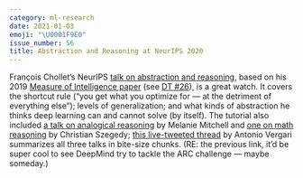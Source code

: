 ```yaml
---
category: ml-research
date: 2021-01-03
emoji: "\U0001F9E0"
issue_number: 56
title: Abstraction and Reasoning at NeurIPS 2020
---
```


François Chollet’s NeurIPS [talk on abstraction and reasoning](https://slideslive.com/38935790/abstraction-reasoning-in-ai-systems-modern-perspectives?utm_campaign=Dynamically%20Typed&utm_medium=email&utm_source=Revue%20newsletter), based on his 2019 [Measure of Intelligence paper](https://arxiv.org/abs/1911.01547?utm_campaign=Dynamically%20Typed&utm_medium=email&utm_source=Revue%20newsletter) (see [DT #26](https://dynamicallytyped.com/issues/26-chollet-s-measure-of-intelligence-and-bert-in-google-search-207148?utm_campaign=Dynamically%20Typed&utm_medium=email&utm_source=Revue%20newsletter)), is a great watch.
It covers the shortcut rule (“you get what you optimize for — at the detriment of everything else”); levels of generalization; and what kinds of abstraction he thinks deep learning can and cannot solve (by itself).
The tutorial also included [a talk on analogical reasoning](https://slideslive.com/38935791/abstraction-reasoning-in-ai-systems-modern-perspectives?utm_campaign=Dynamically%20Typed&utm_medium=email&utm_source=Revue%20newsletter) by Melanie Mitchell and [one on math reasoning](https://slideslive.com/38935792/deep-learning-for-mathematical-reasoning?utm_campaign=Dynamically%20Typed&utm_medium=email&utm_source=Revue%20newsletter) by Christian Szegedy; [this live-tweeted thread](https://twitter.com/tetraduzione/status/1336078387572482048?utm_campaign=Dynamically%20Typed&utm_medium=email&utm_source=Revue%20newsletter) by Antonio Vergari summarizes all three talks in bite-size chunks.
(RE: the previous link, it’d be super cool to see DeepMind try to tackle the ARC challenge — maybe someday.)